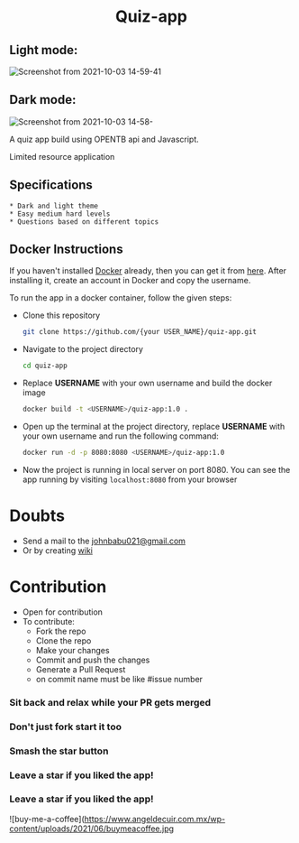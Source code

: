 
<h1 align='center'>Quiz-app</h1>

## Light mode:

![Screenshot from 2021-10-03 14-59-41](https://user-images.githubusercontent.com/58719884/135747992-942328a0-3cf4-45eb-906e-d862d2b98c09.png)

## Dark mode:
![Screenshot from 2021-10-03 14-58-](https://user-images.githubusercontent.com/58719884/135747965-89c60f7b-0cb7-400f-9775-54e6f899b8b2.png)

A quiz app build using OPENTB api and Javascript.

Limited resource application

## Specifications

    * Dark and light theme
    * Easy medium hard levels
    * Questions based on different topics

## Docker Instructions

If you haven't installed [Docker](https://www.docker.com/products/docker-desktop) already, then you can get it from [here](https://www.docker.com/products/docker-desktop). After installing it, create an account in Docker and copy the username.

To run the app in a docker container, follow the given steps:

- Clone this repository

  ```bash
  git clone https://github.com/{your USER_NAME}/quiz-app.git
  ```

- Navigate to the project directory
  ```bash
  cd quiz-app
  ```
- Replace <strong>USERNAME</strong> with your own username and build the docker image
  ```bash
  docker build -t <USERNAME>/quiz-app:1.0 .
  ```
- Open up the terminal at the project directory, replace <strong>USERNAME</strong> with your own username and run the following command:
  ```bash
  docker run -d -p 8080:8080 <USERNAME>/quiz-app:1.0
  ```
- Now the project is running in local server on port 8080.  You can see the app running by visiting `localhost:8080` from your browser

# Doubts

- Send a mail to the johnbabu021@gmail.com
- Or by creating [wiki](https://github.com/johnbabu021/quiz-app/wiki)

# Contribution

- Open for contribution
- To contribute:
  - Fork the repo
  - Clone the repo
  - Make your changes
  - Commit and push the changes
  - Generate a Pull Request
  - on commit name must be like #issue number

### Sit back and relax while your PR gets merged

### Don't just fork start it too

### Smash the star button

### Leave a star if you liked the app!
### Leave a star if you liked the app!

![buy-me-a-coffee](https://www.angeldecuir.com.mx/wp-content/uploads/2021/06/buymeacoffee.jpg
